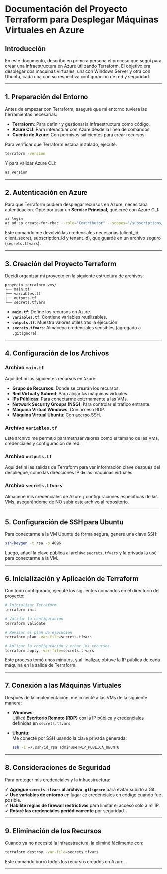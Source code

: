 # Documentación del Proyecto Terraform para Desplegar Máquinas Virtuales en Azure  

## Introducción  

En este documento, describo en primera persona el proceso que seguí para crear una infraestructura en Azure utilizando Terraform. El objetivo era desplegar dos máquinas virtuales, una con Windows Server y otra con Ubuntu, cada una con su respectiva configuración de red y seguridad.  

---

## **1. Preparación del Entorno**  

Antes de empezar con Terraform, aseguré que mi entorno tuviera las herramientas necesarias:  

- **Terraform**: Para definir y gestionar la infraestructura como código.  
- **Azure CLI**: Para interactuar con Azure desde la línea de comandos.  
- **Cuenta de Azure**: Con permisos suficientes para crear recursos.  

Para verificar que Terraform estaba instalado, ejecuté:  

```bash
terraform -version
```

Y para validar Azure CLI:  

```bash
az version
```

---

## **2. Autenticación en Azure**  

Para que Terraform pudiera desplegar recursos en Azure, necesitaba autenticación. Opté por usar un **Service Principal**, que creé con Azure CLI:  

```bash
az login  
az ad sp create-for-rbac --role="Contributor" --scopes="/subscriptions/TU-SUBSCRIPTION-ID"
```

Este comando me devolvió las credenciales necesarias (client_id, client_secret, subscription_id y tenant_id), que guardé en un archivo seguro (`secrets.tfvars`).

---

## **3. Creación del Proyecto Terraform**  

Decidí organizar mi proyecto en la siguiente estructura de archivos:

```
proyecto-terraform-vms/
├── main.tf
├── variables.tf
├── outputs.tf
└── secrets.tfvars
```

- **`main.tf`**: Define los recursos en Azure.  
- **`variables.tf`**: Contiene variables reutilizables.  
- **`outputs.tf`**: Muestra valores útiles tras la ejecución.  
- **`secrets.tfvars`**: Almacena credenciales sensibles (agregado a `.gitignore`).  

---

## **4. Configuración de los Archivos**  

### **Archivo `main.tf`**  

Aquí definí los siguientes recursos en Azure:  

- **Grupo de Recursos**: Donde se crearán los recursos.  
- **Red Virtual y Subred**: Para alojar las máquinas virtuales.  
- **IPs Públicas**: Para conectarme externamente a las VMs.  
- **Network Security Groups (NSG)**: Para controlar el tráfico entrante.  
- **Máquina Virtual Windows**: Con acceso RDP.  
- **Máquina Virtual Ubuntu**: Con acceso SSH.  

### **Archivo `variables.tf`**  

Este archivo me permitió parametrizar valores como el tamaño de las VMs, credenciales y configuración de red.  

### **Archivo `outputs.tf`**  

Aquí definí las salidas de Terraform para ver información clave después del despliegue, como las direcciones IP de las máquinas virtuales.  

### **Archivo `secrets.tfvars`**  

Almacené mis credenciales de Azure y configuraciones específicas de las VMs, asegurándome de NO subir este archivo al repositorio.  

---

## **5. Configuración de SSH para Ubuntu**  

Para conectarme a la VM Ubuntu de forma segura, generé una clave SSH:  

```bash
ssh-keygen -t rsa -b 4096
```

Luego, añadí la clave pública al archivo `secrets.tfvars` y la privada la usé para conectarme a la VM.  

---

## **6. Inicialización y Aplicación de Terraform**  

Con todo configurado, ejecuté los siguientes comandos en el directorio del proyecto:  

```bash
# Inicializar Terraform
terraform init  

# Validar la configuración
terraform validate  

# Revisar el plan de ejecución
terraform plan -var-file=secrets.tfvars  

# Aplicar la configuración y crear los recursos
terraform apply -var-file=secrets.tfvars  
```

Este proceso tomó unos minutos, y al finalizar, obtuve la IP pública de cada máquina en la salida de Terraform.  

---

## **7. Conexión a las Máquinas Virtuales**  

Después de la implementación, me conecté a las VMs de la siguiente manera:  

- **Windows**:  
  Utilicé **Escritorio Remoto (RDP)** con la IP pública y credenciales definidas en `secrets.tfvars`.  

- **Ubuntu**:  
  Me conecté por SSH usando la clave privada generada:  

  ```bash
  ssh -i ~/.ssh/id_rsa adminuser@IP_PUBLICA_UBUNTU
  ```

---

## **8. Consideraciones de Seguridad**  

Para proteger mis credenciales y la infraestructura:  

✔ **Agregué `secrets.tfvars` al archivo `.gitignore`** para evitar subirlo a Git.  
✔ **Usé variables de entorno** en lugar de credenciales en código cuando fue posible.  
✔ **Habilité reglas de firewall restrictivas** para limitar el acceso solo a mi IP.  
✔ **Rotaré las credenciales periódicamente** por seguridad.  

---

## **9. Eliminación de los Recursos**  

Cuando ya no necesité la infraestructura, la eliminé fácilmente con:  

```bash
terraform destroy -var-file=secrets.tfvars
```

Este comando borró todos los recursos creados en Azure.  

---

